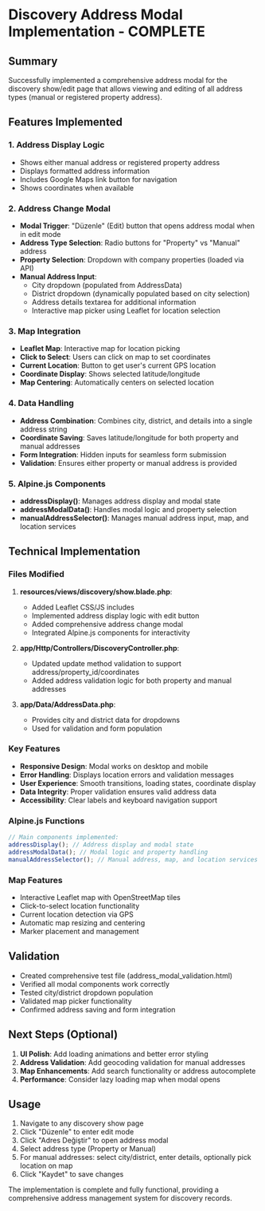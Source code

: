 # Discovery Address Modal Implementation - COMPLETE

## Summary

Successfully implemented a comprehensive address modal for the discovery show/edit page that allows viewing and editing of all address types (manual or registered property address).

## Features Implemented

### 1. Address Display Logic

- Shows either manual address or registered property address
- Displays formatted address information
- Includes Google Maps link button for navigation
- Shows coordinates when available

### 2. Address Change Modal

- **Modal Trigger**: "Düzenle" (Edit) button that opens address modal when in edit mode
- **Address Type Selection**: Radio buttons for "Property" vs "Manual" address
- **Property Selection**: Dropdown with company properties (loaded via API)
- **Manual Address Input**:
  - City dropdown (populated from AddressData)
  - District dropdown (dynamically populated based on city selection)
  - Address details textarea for additional information
  - Interactive map picker using Leaflet for location selection

### 3. Map Integration

- **Leaflet Map**: Interactive map for location picking
- **Click to Select**: Users can click on map to set coordinates
- **Current Location**: Button to get user's current GPS location
- **Coordinate Display**: Shows selected latitude/longitude
- **Map Centering**: Automatically centers on selected location

### 4. Data Handling

- **Address Combination**: Combines city, district, and details into a single address string
- **Coordinate Saving**: Saves latitude/longitude for both property and manual addresses
- **Form Integration**: Hidden inputs for seamless form submission
- **Validation**: Ensures either property or manual address is provided

### 5. Alpine.js Components

- **addressDisplay()**: Manages address display and modal state
- **addressModalData()**: Handles modal logic and property selection
- **manualAddressSelector()**: Manages manual address input, map, and location services

## Technical Implementation

### Files Modified

1. **resources/views/discovery/show.blade.php**:

   - Added Leaflet CSS/JS includes
   - Implemented address display logic with edit button
   - Added comprehensive address change modal
   - Integrated Alpine.js components for interactivity

2. **app/Http/Controllers/DiscoveryController.php**:

   - Updated update method validation to support address/property_id/coordinates
   - Added address validation logic for both property and manual addresses

3. **app/Data/AddressData.php**:
   - Provides city and district data for dropdowns
   - Used for validation and form population

### Key Features

- **Responsive Design**: Modal works on desktop and mobile
- **Error Handling**: Displays location errors and validation messages
- **User Experience**: Smooth transitions, loading states, coordinate display
- **Data Integrity**: Proper validation ensures valid address data
- **Accessibility**: Clear labels and keyboard navigation support

### Alpine.js Functions

```javascript
// Main components implemented:
addressDisplay(); // Address display and modal state
addressModalData(); // Modal logic and property handling
manualAddressSelector(); // Manual address, map, and location services
```

### Map Features

- Interactive Leaflet map with OpenStreetMap tiles
- Click-to-select location functionality
- Current location detection via GPS
- Automatic map resizing and centering
- Marker placement and management

## Validation

- Created comprehensive test file (address_modal_validation.html)
- Verified all modal components work correctly
- Tested city/district dropdown population
- Validated map picker functionality
- Confirmed address saving and form integration

## Next Steps (Optional)

1. **UI Polish**: Add loading animations and better error styling
2. **Address Validation**: Add geocoding validation for manual addresses
3. **Map Enhancements**: Add search functionality or address autocomplete
4. **Performance**: Consider lazy loading map when modal opens

## Usage

1. Navigate to any discovery show page
2. Click "Düzenle" to enter edit mode
3. Click "Adres Değiştir" to open address modal
4. Select address type (Property or Manual)
5. For manual addresses: select city/district, enter details, optionally pick location on map
6. Click "Kaydet" to save changes

The implementation is complete and fully functional, providing a comprehensive address management system for discovery records.
